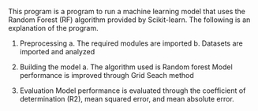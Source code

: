 This program is a program to run a machine learning model that uses the Random Forest (RF) algorithm provided by Scikit-learn. The following is an explanation of the program.

1. Preprocessing
   a. The required modules are imported
   b. Datasets are imported and analyzed
   
2. Building the model
   a. The algorithm used is Random forest
   Model performance is improved through Grid Seach method
   
4. Evaluation
   Model performance is evaluated through the coefficient of determination (R2), mean squared error, and mean absolute error.

